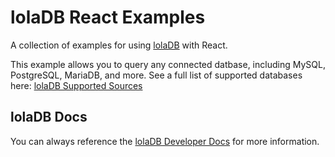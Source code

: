 # lolaDB React Examples

A collection of examples for using [lolaDB](https://loladb.com?utm_source=github&utm_medium=js-framework-examples&utm_campaign=react) with React.

This example allows you to query any connected datbase, including MySQL, PostgreSQL, MariaDB, and more. See a full list of supported databases here: [lolaDB Supported Sources](https://docs.loladb.com/guides/supported-sources/?utm_source=github&utm_medium=js-framework-examples&utm_campaign=react)

## lolaDB Docs

You can always reference the [lolaDB Developer Docs](https://docs.loladb.com/?utm_source=github&utm_medium=js-framework-examples&utm_campaign=react) for more information.
